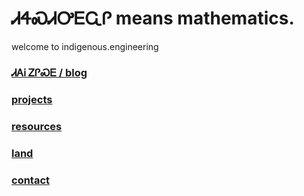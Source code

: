 # ᏗᏎᏍᏗᎤᎬᏩᎵ means mathematics.

welcome to indigenous.engineering

### [ᏗᎪᎥ ᏃᎵᏍᎬ / blog](https://IndigenousEngineering.github.io/blog/home.html)
### [projects](https://IndigenousEngineering.github.io/projects/home.html)
### [resources](https://IndigenousEngineering.github.io/resources/all.html)
### [land](https://IndigenousEngineering.github.io/about/land.html)
### [contact](https://IndigenousEngineering.github.io/about/contact.html)
